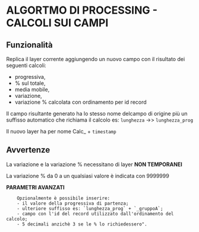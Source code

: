 # ALGORTMO DI PROCESSING - **CALCOLI SUI CAMPI**

##  Funzionalità
Replica il layer corrente aggiungendo un nuovo campo con il risultato dei seguenti calcoli:
* progressiva,
* % sul totale,
* media mobile,
* variazione,
* variazione % calcolata con ordinamento per id record
        
        
Il campo risultante generato ha lo stesso nome delcampo di origine più un suffisso automatico che richiama il calcolo es: `lunghezza` ->> `lunghezza_prog`

Il nuovo layer ha per nome Calc_ + `timestamp`

## Avvertenze

La variazione e la variazione % necessitano di layer **NON TEMPORANEI**

La variazione % da 0 a un qualsiasi valore è indicata con 9999999

**PARAMETRI AVANZATI**

        Opzionalmente è possibile inserire:
        - il valore della progressiva di partenza;
		- ulteriore suffisso es: `lunghezza_prog` + `_gruppoA`;
        - campo con l'id del record utilizzato dall'ordinamento del calcolo;
        - 5 decimali anzichè 3 se le % lo richiedessero".
